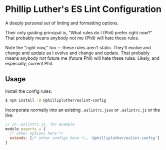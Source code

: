 # Phillip Luther's ES Lint Configuration

A deeply personal set of linting and formatting options.

Their only guiding principal is, "What rules do I (Phil) prefer right now?" That probably means anybody not me (Phil) will hate these rules.

Note the "right now," too -- these rules aren't static. They'll evolve and change and update as I evolve and change and update. That probably means anybody not future me (future Phil) will hate these rules. Likely, and especially, current Phil.

## Usage

Install the config rules:

```bash
$ npm install -D @phillipluther/eslint-config
```

Incorporate normally into an existing `.eslintrc.json` or `.eslintrc.js` or the like:

```js
// in .eslintrc.js, for example
module.exports = {
  /* other options here */
  extends: [/* other configs here */, '@phillipluther/eslint-config']
}
```
